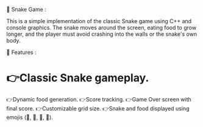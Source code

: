 🔴 Snake Game :

This is a simple implementation of the classic Snake game using C++ and console graphics. The snake moves around the screen, eating food to grow longer, and the player must avoid crashing into the walls or the snake's own body.

🔴 Features :
<h1>👉Classic Snake gameplay.</h1>
👉Dynamic food generation.
👉Score tracking.
👉Game Over screen with final score.
👉Customizable grid size.
👉Snake and food displayed using emojis (🧱, 🐲, 🐍, 🍎).
